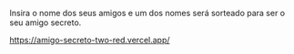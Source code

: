 Insira o nome dos seus amigos e um dos nomes será sorteado para ser o seu amigo secreto.

https://amigo-secreto-two-red.vercel.app/
